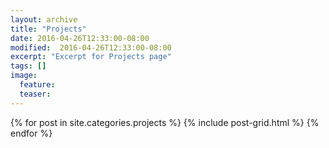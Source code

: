 ```yaml
---
layout: archive
title: "Projects"
date: 2016-04-26T12:33:00-08:00
modified:  2016-04-26T12:33:00-08:00
excerpt: "Excerpt for Projects page"
tags: []
image:
  feature:
  teaser:
---
```


<div class="tiles">
{% for post in site.categories.projects %}
  {% include post-grid.html %}
{% endfor %}
</div><!-- /.tiles -->
